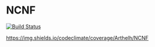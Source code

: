 # NCNF

[![Build Status](https://api.cirrus-ci.com/github/USER/REPO.svg)](https://cirrus-ci.com/github/Arthelh/NCNF)

https://img.shields.io/codeclimate/coverage/Arthelh/NCNF
